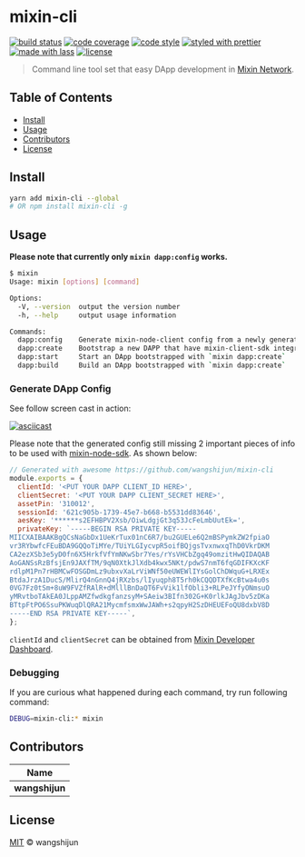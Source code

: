 # mixin-cli

[![build status](https://img.shields.io/travis/wangshijun/mixin-cli.svg)](https://travis-ci.org/wangshijun/mixin-cli)
[![code coverage](https://img.shields.io/codecov/c/github/wangshijun/mixin-cli.svg)](https://codecov.io/gh/wangshijun/mixin-cli)
[![code style](https://img.shields.io/badge/code_style-XO-5ed9c7.svg)](https://github.com/sindresorhus/xo)
[![styled with prettier](https://img.shields.io/badge/styled_with-prettier-ff69b4.svg)](https://github.com/prettier/prettier)
[![made with lass](https://img.shields.io/badge/made_with-lass-95CC28.svg)](https://lass.js.org)
[![license](https://img.shields.io/github/license/wangshijun/mixin-cli.svg)](LICENSE)

> Command line tool set that easy DApp development in [Mixin Network](https://mixin.one).

## Table of Contents

- [Install](#install)
- [Usage](#usage)
- [Contributors](#contributors)
- [License](#license)

## Install

```sh
yarn add mixin-cli --global
# OR npm install mixin-cli -g
```

## Usage

**Please note that currently only `mixin dapp:config` works.**

```bash
$ mixin
Usage: mixin [options] [command]

Options:
  -V, --version  output the version number
  -h, --help     output usage information

Commands:
  dapp:config    Generate mixin-node-client config from a newly generated DApp session info
  dapp:create    Bootstrap a new DAPP that have mixin-client-sdk integrated
  dapp:start     Start an DApp bootstrapped with `mixin dapp:create`
  dapp:build     Build an DApp bootstrapped with `mixin dapp:create`
```

### Generate DApp Config

See follow screen cast in action:

[![asciicast](https://asciinema.org/a/215574.svg)](https://asciinema.org/a/215574)

Please note that the generated config still missing 2 important pieces of info to be used with [mixin-node-sdk](https://github.com/wangshijun/mixin-node-sdk). As shown below:

```javascript
// Generated with awesome https://github.com/wangshijun/mixin-cli
module.exports = {
  clientId: '<PUT YOUR DAPP CLIENT_ID HERE>',
  clientSecret: '<PUT YOUR DAPP CLIENT_SECRET HERE>',
  assetPin: '310012',
  sessionId: '621c905b-1739-45e7-b668-b5531dd83646',
  aesKey: '******s2EFHBPV2Xsb/OiwLdgjGt3q53JcFeLmbUutEk=',
  privateKey: `-----BEGIN RSA PRIVATE KEY-----
MIICXAIBAAKBgQCsNaGbDx1UeKrTux01nC6R7/bu2GUELe6Q2mBSPymkZW2fpiaO
vr3RYbwfcFEuBDA9GQQoTiMYe/TUiYLGIycvpR5oifBQjgsTvxnwxqThD0VkrDKM
CA2ezXSb3e5yD0fn6X5HrkfVfYmNKwSbr7Yes/rYsVHCbZgq49omzitHwQIDAQAB
AoGANSsRzBfsjEn9JAXfTM/9qN0XtkJlXdb4kwx5NKt/pdwS7nmT6fqGDIFKXcKF
rdlpM1Pn7rHBMCwFOSGDmLz9ubxvXaLrViWNf50eUWEWlIYsGolChDWquG+LRXEx
BtdaJrzA1DucS/MlirQ4nGnnQ4jRXzbs/lIyuqph8T5rh0kCQQDTXfKcBtwa4u0s
0VG7Fz0tSm+8uW9FVZfRAlR+dMlllBnDaQT6FvVik1lfObli3+RLPeJYfyONmsuO
yMRvtboTAkEA0JLppAMZfwdkgfanzsyM+SAeiw3BIfn302G+K0rlkJAgJbv5zDKa
BTtpFtPO6SsuPKWuqDlQRA21MycmfsmxWwJAWh+s2qpyH2SzDHEUEFoQU8dxbV8D
-----END RSA PRIVATE KEY-----`,
};
```

`clientId` and `clientSecret` can be obtained from [Mixin Developer Dashboard](https://developers.mixin.one/dashboard).

### Debugging

If you are curious what happened during each command, try run following command:

```bash
DEBUG=mixin-cli:* mixin
```

## Contributors

| Name           |
| -------------- |
| **wangshijun** |

## License

[MIT](LICENSE) © wangshijun
